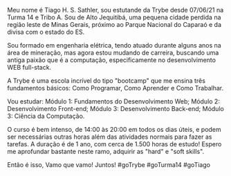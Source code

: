 Meu nome é Tiago H. S. Sathler, sou estutande da Trybe desde 07/06/21 na Turma 14 e Tribo A.
Sou de Alto Jequitibá, uma pequena cidade perdida na região leste de Minas Gerais, próximo ao
Parque Nacional do Caparaó e da divisa com o estado do ES. 

Sou formado em engenharia elétrica, tendo atuado durante alguns anos na área de mineração,
mas agora estou mudando de carreira, buscando uma antiga paixão que é a computação,
especificamente no desenvolvimento WEB full-stack.

A Trybe é uma escola incrível do tipo "bootcamp" que me ensina três fundamentos básicos: 
	 Como Programar, 
	 Como Aprender e
	 Como Trabalhar.

Vou estudar: 
	Módulo 1: Fundamentos do Desenvolvimento Web; 
	Módulo 2: Desenvolvimento Front-end; 
	Módulo 3: Desenvolvimento Back-end; 
	Módulo 3: Ciência da Computação.

O curso é bem intenso, de 14:00 às 20:00 em todos os dias úteis, e podem ser necessárias outras
horas além das atividades normais para fazer as tarefas. A duração é de 1 ano, com cerca de 1.500
horas de estudo! Espero me aprofundar bastante neste ramo, adquirir as "hard" e "soft skills". 

Então é isso, Vamo que vamo! Juntos! #goTrybe #goTurma14 #goTiago


